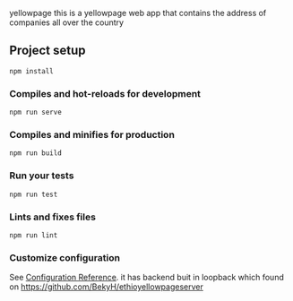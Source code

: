 yellowpage
this is a yellowpage web app that contains the address of companies all over the country
## Project setup
```
npm install
```

### Compiles and hot-reloads for development
```
npm run serve
```

### Compiles and minifies for production
```
npm run build
```

### Run your tests
```
npm run test
```

### Lints and fixes files
```
npm run lint
```

### Customize configuration
See [Configuration Reference](https://cli.vuejs.org/config/).
it has backend buit in loopback which found on https://github.com/BekyH/ethioyellowpageserver
